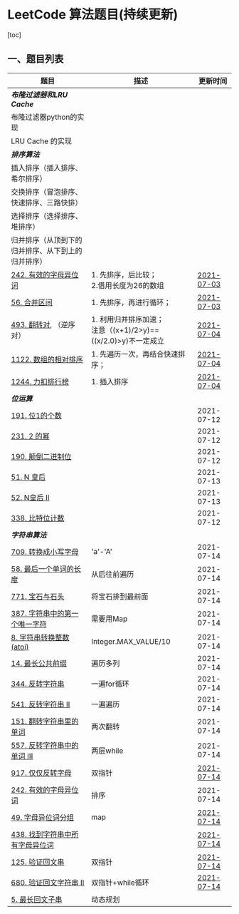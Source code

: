 # LeetCode 算法题目(持续更新)

[toc]

## 一、题目列表

| 题目                                                         | 描述                                                         | 更新时间                                                     |
| ------------------------------------------------------------ | ------------------------------------------------------------ | ------------------------------------------------------------ |
| ***布隆过滤器和LRU Cache***                                  |                                                              |                                                              |
| 布隆过滤器python的实现                                       |                                                              |                                                              |
| LRU Cache 的实现                                             |                                                              |                                                              |
| ***排序算法***                                               |                                                              |                                                              |
| 插入排序（插入排序、希尔排序）                               |                                                              |                                                              |
| 交换排序（冒泡排序、快速排序、三路快排）                     |                                                              |                                                              |
| 选择排序（选择排序、堆排序）                                 |                                                              |                                                              |
| 归并排序（从顶到下的归并排序、从下到上的归并排序）           |                                                              |                                                              |
| [242. 有效的字母异位词](https://leetcode-cn.com/problems/valid-anagram/) | 1. 先排序，后比较；<br />2.借用长度为26的数组                | [2021-07-03](https://gitee.com/lf-ren/arts/blob/master/LeetCodeWP/src/main/java/com/hef/review/review01sort/work01/LeetCode242ValidAnagram.java) |
| [56. 合并区间](https://leetcode-cn.com/problems/merge-intervals/) | 1. 先排序，再进行循环；                                      | [2021-07-03](https://gitee.com/lf-ren/arts/blob/master/LeetCodeWP/src/main/java/com/hef/review/review01sort/work01/LeetCode56MergeIntervals.java) |
| [493. 翻转对](https://leetcode-cn.com/problems/reverse-pairs/), （逆序对） | 1. 利用归并排序加速；<br />注意（(x+1)/2>y)==((x/2.0)>y)不一定成立 | [2021-07-04](https://gitee.com/lf-ren/arts/blob/master/LeetCodeWP/src/main/java/com/hef/review/review01sort/work01/LeetCode493ReversePairs.java) |
| [1122. 数组的相对排序](https://leetcode-cn.com/problems/relative-sort-array/) | 1. 先遍历一次，再结合快速排序；                              | [2021-07-04](https://gitee.com/lf-ren/arts/blob/master/LeetCodeWP/src/main/java/com/hef/review/review01sort/work01/LeetCode1122RelativeSortArray.java) |
| [1244. 力扣排行榜](https://leetcode-cn.com/problems/design-a-leaderboard/) | 1. 插入排序                                                  | [2021-07-04](https://gitee.com/lf-ren/arts/blob/master/LeetCodeWP/src/main/java/com/hef/review/review01sort/work01/LeetCode1244DesignALeaderboard.java) |
| ***位运算***                                                 |                                                              |                                                              |
| [191. 位1的个数](https://leetcode-cn.com/problems/number-of-1-bits/) |                                                              | 2021-07-12                                                   |
| [231. 2 的幂](https://leetcode-cn.com/problems/power-of-two/) |                                                              | 2021-07-12                                                   |
| [190. 颠倒二进制位](https://leetcode-cn.com/problems/reverse-bits/) |                                                              | 2021-07-12                                                   |
| [51. N 皇后](https://leetcode-cn.com/problems/n-queens/)     |                                                              | 2021-07-13                                                   |
| [52. N皇后 II](https://leetcode-cn.com/problems/n-queens-ii/) |                                                              | 2021-07-13                                                   |
| [338. 比特位计数](https://leetcode-cn.com/problems/counting-bits/) |                                                              | 2021-07-12                                                   |
| ***字符串算法***                                             |                                                              |                                                              |
| [709. 转换成小写字母](https://leetcode-cn.com/problems/to-lower-case/) | 'a'-'A'                                                      | 2021-07-14                                                   |
| [58. 最后一个单词的长度](https://leetcode-cn.com/problems/length-of-last-word/) | 从后往前遍历                                                 | 2021-07-14                                                   |
| [771. 宝石与石头](https://leetcode-cn.com/problems/jewels-and-stones/) | 将宝石排到最前面                                             | 2021-07-14                                                   |
| [387. 字符串中的第一个唯一字符](https://leetcode-cn.com/problems/first-unique-character-in-a-string/) | 需要用Map                                                    | 2021-07-14                                                   |
| [8. 字符串转换整数 (atoi)](https://leetcode-cn.com/problems/string-to-integer-atoi/) | Integer.MAX_VALUE/10                                         | 2021-07-14                                                   |
| [14. 最长公共前缀](https://leetcode-cn.com/problems/longest-common-prefix/) | 遍历多列                                                     | 2021-07-14                                                   |
| [344. 反转字符串](https://leetcode-cn.com/problems/reverse-string/) | 一遍for循环                                                  | 2021-07-14                                                   |
| [541. 反转字符串 II](https://leetcode-cn.com/problems/reverse-string-ii/) | 一遍遍历                                                     | 2021-07-14                                                   |
| [151. 翻转字符串里的单词](https://leetcode-cn.com/problems/reverse-words-in-a-string/) | 两次翻转                                                     | 2021-07-14                                                   |
| [557. 反转字符串中的单词 III](https://leetcode-cn.com/problems/reverse-words-in-a-string-iii/) | 两层while                                                    | 2021-07-14                                                   |
| [917. 仅仅反转字母](https://leetcode-cn.com/problems/reverse-only-letters/) | 双指针                                                       | [2021-07-14](https://gitee.com/lf-ren/arts/blob/master/LeetCodeWP/src/main/java/com/hef/review/review03StringAlgorithm/LeetCode917ReverseOnlyLetters.java) |
| [242. 有效的字母异位词](https://leetcode-cn.com/problems/valid-anagram/) | 排序                                                         | 2021-07-14                                                   |
| [49. 字母异位词分组](https://leetcode-cn.com/problems/group-anagrams/) | map                                                          | [2021-07-14](https://gitee.com/lf-ren/arts/blob/master/LeetCodeWP/src/main/java/com/hef/review/review03StringAlgorithm/LeetCode917ReverseOnlyLetters.java) |
| [438. 找到字符串中所有字母异位词](https://leetcode-cn.com/problems/find-all-anagrams-in-a-string/) |                                                              | [2021-07-14](https://gitee.com/lf-ren/arts/blob/master/LeetCodeWP/src/main/java/com/hef/review/review03StringAlgorithm/LeetCode438FindAllAnagramsInAString.java) |
| [125. 验证回文串](https://leetcode-cn.com/problems/valid-palindrome/) | 双指针                                                       | [2021-07-14](https://gitee.com/lf-ren/arts/blob/master/LeetCodeWP/src/main/java/com/hef/review/review03StringAlgorithm/LeetCode125ValidPalindrome.java) |
| [680. 验证回文字符串 Ⅱ](https://leetcode-cn.com/problems/valid-palindrome-ii/) | 双指针+while循环                                             | [2021-07-14](https://gitee.com/lf-ren/arts/blob/master/LeetCodeWP/src/main/java/com/hef/review/review03StringAlgorithm/LeetCode680ValidPalindromeII.java) |
| [5. 最长回文子串](https://leetcode-cn.com/problems/longest-palindromic-substring/) | 动态规划                                                     |                                                              |


